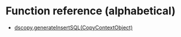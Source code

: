 # Function reference (alphabetical)

- [dscopy.generateInsertSQL(CopyContextObject)](generateInsertSQL.md)